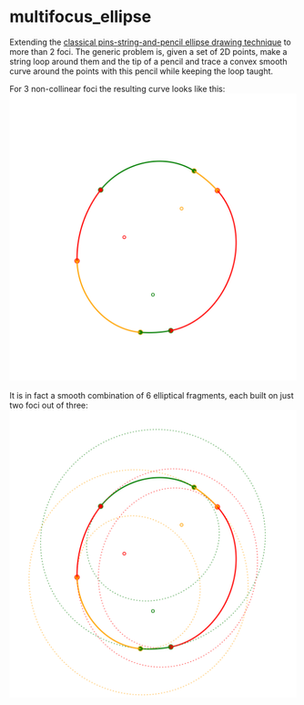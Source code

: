 # multifocus_ellipse

Extending the [classical pins-string-and-pencil ellipse drawing technique](https://www.youtube.com/watch?v=0maahsJQOJE&t=30) to more than 2 foci.
The generic problem is, given a set of 2D points, make a string loop around them and the tip of a pencil
and trace a convex smooth curve around the points with this pencil while keeping the loop taught.

For 3 non-collinear foci the resulting curve looks like this:
![Three-foci ellipse example](examples/three_foci_without_leftovers.svg "Three-foci ellipse example")

It is in fact a smooth combination of 6 elliptical fragments, each built on just two foci out of three:
![Three-foci ellipse example with leftovers](examples/three_foci_with_leftovers.svg "Three-foci ellipse example with leftovers")

